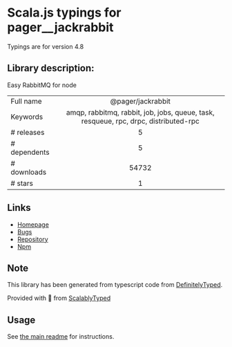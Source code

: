 
# Scala.js typings for pager__jackrabbit

Typings are for version 4.8

## Library description:
Easy RabbitMQ for node

|                    |                 |
| ------------------ | :-------------: |
| Full name          | @pager/jackrabbit |
| Keywords           | amqp, rabbitmq, rabbit, job, jobs, queue, task, resqueue, rpc, drpc, distributed-rpc |
| # releases         | 5 |
| # dependents       | 5 |
| # downloads        | 54732 |
| # stars            | 1 |

## Links
- [Homepage](https://github.com/pagerinc/jackrabbit)
- [Bugs](https://github.com/pagerinc/jackrabbit/issues)
- [Repository](https://github.com/pagerinc/jackrabbit)
- [Npm](https://www.npmjs.com/package/%40pager%2Fjackrabbit)
    


## Note
This library has been generated from typescript code from [DefinitelyTyped](https://definitelytyped.org).

Provided with :purple_heart: from [ScalablyTyped](https://github.com/oyvindberg/ScalablyTyped)

## Usage
See [the main readme](../../readme.md) for instructions.


